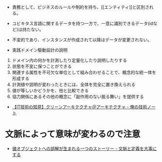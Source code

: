 - 責務として、ビジネスのルールや制約を持ち、[[エンティティ]]と区別される。
- ユビキタス言語に関するデータを持つ一方で、一意に識別できるデータ(idなど)は持たない。
- 不変的であり、インスタンスが作成されて以降はデータが変更されない。

- 実践ドメイン駆動設計の説明
1. ドメイン内の何かを計測したり定量化したり説明したりする
2. 状態を不変に保つことができる
3. 関連する属性を不可欠な単位として組み合わせることで、概念的な統一体を形成する
4. 計測値や説明が変わったときには、全体を完全に置き換えられる
5. 値が等しいかどうかを、他と比較できる
6. 協力関係にあるその他の概念に「副作用のない振る舞い」を提供する

- [【IT技術の知見】クリーンアーキテクチャ＠アーキテクチャ - 俺の技術ノート](https://hiroki-it.github.io/tech-notebook/software/software_application_architecture_backend_domain_driven_design_clean_architecture.html#_56)


# 文脈によって意味が変わるので注意
- [値オブジェクトへの誤解が生まれる一つのストーリー - 文脈と定義を大事にする](https://zenn.dev/339/articles/554d9f1e8cc645)

